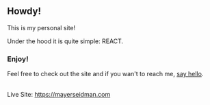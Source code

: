 
## Howdy!

This is my personal site!

Under the hood it is quite simple: REACT.

### Enjoy!

Feel free to check out the site and if you wan't to reach me, [say hello](https://twitter.com/mayerseidman).<br/><br/>

Live Site: https://mayerseidman.com
